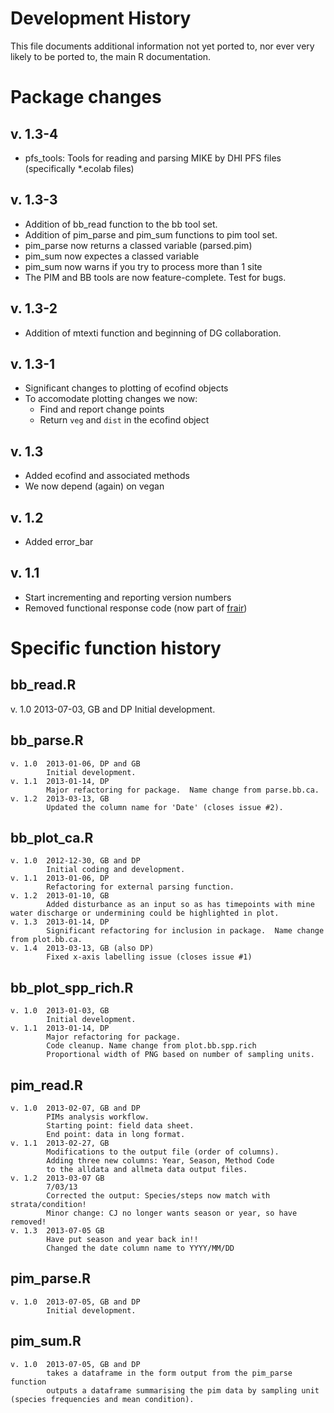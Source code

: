 # Development History

This file documents additional information not yet ported to, nor ever very likely to be ported to, the main R documentation.   

# Package changes
## v. 1.3-4
- pfs_tools: Tools for reading and parsing MIKE by DHI PFS files (specifically *.ecolab files)

## v. 1.3-3
- Addition of bb_read function to the bb tool set.
- Addition of pim_parse and pim_sum functions to pim tool set.
- pim_parse now returns a classed variable (parsed.pim)
- pim_sum now expectes a classed variable
- pim_sum now warns if you try to process more than 1 site
- The PIM and BB tools are now feature-complete.  Test for bugs.

## v. 1.3-2
- Addition of mtexti function and beginning of DG collaboration.

## v. 1.3-1
- Significant changes to plotting of ecofind objects
- To accomodate plotting changes we now:
    - Find and report change points
    - Return `veg` and `dist` in the ecofind object

## v. 1.3
- Added ecofind and associated methods
- We now depend (again) on vegan

## v. 1.2
- Added error_bar

## v. 1.1
- Start incrementing and reporting version numbers
- Removed functional response code (now part of [frair][frair])

# Specific function history

## bb_read.R
v. 1.0  2013-07-03, GB and DP
        Initial development.

## bb_parse.R
```
v. 1.0 	2013-01-06, DP and GB
		Initial development.
v. 1.1	2013-01-14, DP
		Major refactoring for package.  Name change from parse.bb.ca.
v. 1.2	2013-03-13, GB
		Updated the column name for 'Date' (closes issue #2).
```

## bb_plot_ca.R
```
v. 1.0	2012-12-30, GB and DP 
		Initial coding and development.
v. 1.1	2013-01-06, DP
		Refactoring for external parsing function.
v. 1.2	2013-01-10, GB
		Added disturbance as an input so as has timepoints with mine water discharge or undermining could be highlighted in plot.
v. 1.3	2013-01-14, DP
		Significant refactoring for inclusion in package.  Name change from plot.bb.ca.
v. 1.4	2013-03-13, GB (also DP)
		Fixed x-axis labelling issue (closes issue #1)
```

## bb_plot_spp_rich.R
```
v. 1.0 	2013-01-03, GB
		Initial development.
v. 1.1	2013-01-14, DP
		Major refactoring for package.  
		Code cleanup. Name change from plot.bb.spp.rich
		Proportional width of PNG based on number of sampling units.
```

## pim_read.R
```
v. 1.0	2013-02-07, GB and DP
		PIMs analysis workflow.
		Starting point: field data sheet.
		End point: data in long format.
v. 1.1	2013-02-27, GB
		Modifications to the output file (order of columns).
		Adding three new columns: Year, Season, Method Code 
		to the alldata and allmeta data output files.
v. 1.2	2013-03-07 GB
		7/03/13
		Corrected the output: Species/steps now match with strata/condition!
		Minor change: CJ no longer wants season or year, so have removed!
v. 1.3  2013-07-05 GB
		Have put season and year back in!!
        Changed the date column name to YYYY/MM/DD
```

## pim_parse.R
```
v. 1.0  2013-07-05, GB and DP
        Initial development. 

```
## pim_sum.R
```
v. 1.0  2013-07-05, GB and DP
        takes a dataframe in the form output from the pim_parse function 
        outputs a dataframe summarising the pim data by sampling unit (species frequencies and mean condition).
```
[frair]: https://github.com/dpritchard/frair
